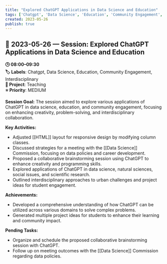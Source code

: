 ```yaml
---
title: "Explored ChatGPT Applications in Data Science and Education"
tags: ['Chatgpt', 'Data Science', 'Education', 'Community Engagement', 'Interdisciplinary']
created: 2023-05-26
publish: true
---
```


## 📅 2023-05-26 — Session: Explored ChatGPT Applications in Data Science and Education

**🕒 08:00–09:30**  
**🏷️ Labels**: Chatgpt, Data Science, Education, Community Engagement, Interdisciplinary  
**📂 Project**: Teaching  
**⭐ Priority**: MEDIUM  


**Session Goal:**
The session aimed to explore various applications of ChatGPT in data science, education, and community engagement, focusing on enhancing creativity, problem-solving, and interdisciplinary collaboration.

**Key Activities:**
- Adjusted [[HTML]] layout for responsive design by modifying column classes.
- Discussed strategies for a meeting with the [[Data Science]] Commission, focusing on data policies and career development.
- Proposed a collaborative brainstorming session using ChatGPT to enhance creativity and programming skills.
- Explored applications of ChatGPT in data science, natural sciences, social issues, and scientific research.
- Outlined interdisciplinary approaches to urban challenges and project ideas for student engagement.

**Achievements:**
- Developed a comprehensive understanding of how ChatGPT can be utilized across various domains to solve complex problems.
- Generated multiple project ideas for students to enhance their learning and community impact.

**Pending Tasks:**
- Organize and schedule the proposed collaborative brainstorming session with ChatGPT.
- Follow up on meeting outcomes with the [[Data Science]] Commission regarding data policies.

